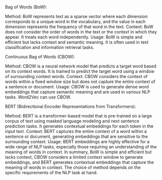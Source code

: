 Bag of Words (BoW):

Method: BoW represents text as a sparse vector where each dimension corresponds to a unique word in the vocabulary, and the value in each dimension represents the frequency of that word in the text.
Context: BoW does not consider the order of words in the text or the context in which they appear. It treats each word independently.
Usage: BoW is simple and efficient but lacks context and semantic meaning. It is often used in text classification and information retrieval tasks.

Continuous Bag of Words (CBOW):

Method: CBOW is a neural network model that predicts a target word based on its context words. It is trained to predict the target word using a window of surrounding context words.
Context: CBOW considers the context of words within a fixed window size but does not capture the entire context of a sentence or document.
Usage: CBOW is used to generate dense word embeddings that capture semantic meaning and are used in various NLP tasks. Word2Vec can use CBOW.

BERT (Bidirectional Encoder Representations from Transformers):

Method: BERT is a transformer-based model that is pre-trained on a large corpus of text using masked language modeling and next sentence prediction tasks. It generates contextual embeddings for each token in the input text.
Context: BERT captures the entire context of a word within a sentence or document, generating embeddings that are sensitive to the surrounding context.
Usage: BERT embeddings are highly effective for a wide range of NLP tasks, especially those requiring an understanding of the meaning of words in context.
In summary, BoW is simple and efficient but lacks context, CBOW considers a limited context window to generate embeddings, and BERT generates contextual embeddings that capture the meaning of words in context. The choice of method depends on the specific requirements of the NLP task at hand.